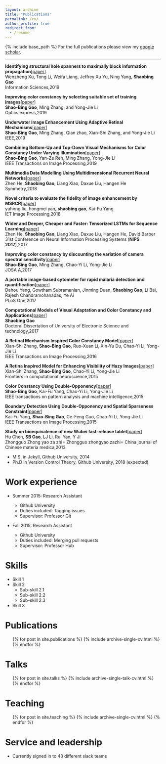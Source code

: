 ```yaml
---
layout: archive
title: "Publications"
permalink: /cv/
author_profile: true
redirect_from:
  - /resume
---
```


{% include base_path %}
For the full publications please view my [google scholar](https://a.glgoo.top/citations?user=WkkdsIEAAAAJ&hl=zh-CN&oi=ao).

---
**Identifying structural hole spanners to maximally block information propagation**[[paper](http://users.cecs.anu.edu.au/~Weifa.Liang/papers/XLLYYG19.pdf)]  
Wenzheng Xu, Tong Li, Weifa Liang, Jeffrey Xu Yu, Ning Yang, **Shaobing Gao**  
Information Sciences,2019  

**Improving color constancy by selecting suitable set of training images**[[paper](http://scu-coolyang.github.io/files/1.pdf)]  
**Shao-Bing Gao**, Ming Zhang, and Yong-Jie Li  
Optics express,2019  

**Underwater Image Enhancement Using Adaptive Retinal Mechanisms**[[paper](https://ieeexplore.ieee.org/stamp/stamp.jsp?tp=&arnumber=8733992)]  
**Shao-Bing Gao**, Ming Zhang, Qian zhao, Xian-Shi Zhang, and Yong-Jie Li  
IEEE,2019  

**Combining Bottom-Up and Top-Down Visual Mechanisms for Color Constancy Under Varying Illumination**[[paper](https://ieeexplore.ieee.org/stamp/stamp.jsp?tp=&arnumber=8678788)]  
**Shao-Bing Gao**, Yan-Ze Ren, Ming Zhang, Yong-Jie Li  
IEEE Transactions on Image Processing,2019  

**Multimedia Data Modelling Using Multidimensional Recurrent Neural Networks**[[paper](https://www.mdpi.com/2073-8994/10/9/370)]  
Zhen He, **Shaobing Gao**, Liang Xiao, Daxue Liu, Hangen He  
Symmetry,2018  

**Novel criteria to evaluate the fidelity of image enhancement by MSRCR**[[paper](https://ieeexplore.ieee.org/stamp/stamp.jsp?tp=&arnumber=8362601)]  
yuhong liu, hongmei yan, **shaobing gao**, Kai-Fu Yang  
IET Image Processing,2018  

**Wider and Deeper, Cheaper and Faster: Tensorized LSTMs for Sequence Learning**[[paper](http://papers.nips.cc/paper/6606-wider-and-deeper-cheaper-and-faster-tensorized-lstms-for-sequence-learning.pdf)]  
Zhen He, **Shaobing Gao**, Liang Xiao, Daxue Liu, Hangen He, David Barber  
31st Conference on Neural Information Processing Systems (**NIPS 2017**),2017

**Improving color constancy by discounting the variation of camera spectral sensitivity**[[paper](http://scu-coolyang.github.io/files/2.pdf)]  
**Shao-Bing Gao**, Ming Zhang, Chao-Yi Li, Yong-Jie Li  
JOSA A,2017

**A portable image-based cytometer for rapid malaria detection and quantification**[[paper](https://journals.plos.org/plosone/article?id=10.1371/journal.pone.0179161)]  
Dahou Yang, Gowtham Subramanian, Jinming Duan, **Shaobing Gao**, Li Bai, Rajesh Chandramohanadas, Ye Ai  
PLoS One,2017

**Computational Models of Visual Adaptation and Color Constancy and Applications**[[paper](http://cdmd.cnki.com.cn/Article/CDMD-10614-1017103522.htm)]  
**Shaobing Gao**  
Doctoral Dissertation of University of Electronic Science and technology,2017  

**A Retinal Mechanism Inspired Color Constancy Model**[[paper](https://ieeexplore.ieee.org/stamp/stamp.jsp?tp=&arnumber=7378523)]  
Xian-Shi Zhang, **Shao-Bing Gao**, Ruo-Xuan Li, Xin-Yu Du, Chao-Yi Li, Yong-Jie Li  
IEEE Transactions on Image Processing,2016  

**A Retina Inspired Model for Enhancing Visibility of Hazy Images**[[paper](https://www.frontiersin.org/articles/10.3389/fncom.2015.00151/full)]  
Xian-Shi Zhang, **Shao-Bing Gao**, Chao-Yi Li, Yong-Jie Li  
Frontiers in computational neuroscience,2015  

**Color Constancy Using Double-Opponency**[[paper](https://ieeexplore.ieee.org/stamp/stamp.jsp?tp=&arnumber=7018983)]  
**Shao-Bing Gao**, Kai-Fu Yang, Chao-Yi Li, Yong-Jie Li  
IEEE transactions on pattern analysis and machine intelligence,2015  

**Boundary Detection Using Double-Opponency and Spatial Sparseness Constraint**[[paper](https://ieeexplore.ieee.org/stamp/stamp.jsp?tp=&arnumber=7091908)]  
Kai-Fu Yang, **Shao-Bing Gao**, Ce-Feng Guo, Chao-Yi Li, Yong-Jie Li  
IEEE Transactions on Image Processing,2015

**Study on bioequivalence of new Wubei fast-release tablet**[[paper](https://europepmc.org/article/med/24228594)]  
Hu Chen, **SB Gao**, LJ Li, Rui Yan, Y Ji  
Zhongguo Zhong yao za zhi= Zhongguo zhongyao zazhi= China journal of Chinese materia medica,2013

* M.S. in Jekyll, Github University, 2014
* Ph.D in Version Control Theory, Github University, 2018 (expected)

Work experience
======
* Summer 2015: Research Assistant
  * Github University
  * Duties included: Tagging issues
  * Supervisor: Professor Git

* Fall 2015: Research Assistant
  * Github University
  * Duties included: Merging pull requests
  * Supervisor: Professor Hub
  
Skills
======
* Skill 1
* Skill 2
  * Sub-skill 2.1
  * Sub-skill 2.2
  * Sub-skill 2.3
* Skill 3

Publications
======
  <ul>{% for post in site.publications %}
    {% include archive-single-cv.html %}
  {% endfor %}</ul>
  
Talks
======
  <ul>{% for post in site.talks %}
    {% include archive-single-talk-cv.html %}
  {% endfor %}</ul>
  
Teaching
======
  <ul>{% for post in site.teaching %}
    {% include archive-single-cv.html %}
  {% endfor %}</ul>
  
Service and leadership
======
* Currently signed in to 43 different slack teams
